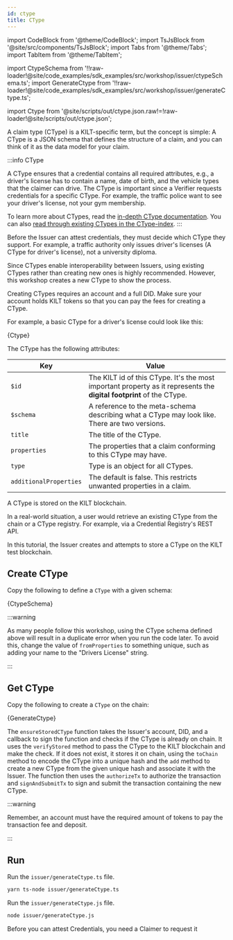 ```yaml
---
id: ctype
title: CType
---
```


import CodeBlock from '@theme/CodeBlock';
import TsJsBlock from '@site/src/components/TsJsBlock';
import Tabs from '@theme/Tabs';
import TabItem from '@theme/TabItem';

import CtypeSchema from '!!raw-loader!@site/code_examples/sdk_examples/src/workshop/issuer/ctypeSchema.ts';
import GenerateCtype from '!!raw-loader!@site/code_examples/sdk_examples/src/workshop/issuer/generateCtype.ts';

<!-- Taken from https://github.com/webpack-contrib/raw-loader/issues/91#issuecomment-648830498 -->
import Ctype from '@site/scripts/out/ctype.json.raw!=!raw-loader!@site/scripts/out/ctype.json';

A claim type (CType) is a KILT-specific term, but the concept is simple:
A CType is a JSON schema that defines the structure of a claim, and you can think of it as the data model for your claim.

:::info CType

A CType ensures that a credential contains all required attributes, e.g., a driver's license has to contain a name, date of birth, and the vehicle types that the claimer can drive.
The CType is important since a Verifier requests credentials for a specific CType.
For example, the traffic police want to see your driver's license, not your gym membership.

To learn more about CTypes, read the [in-depth CType documentation](/concepts/credentials/ctypes).
You can also [read through existing CTypes in the CType-index](https://github.com/KILTprotocol/ctype-index).
:::

Before the <span className="label-role issuer">Issuer</span> can attest credentials, they must decide which CType they support.
For example, a traffic authority only issues driver's licenses (A CType for driver's license), not a university diploma.

Since CTypes enable interoperability between Issuers, using existing CTypes rather than creating new ones is highly recommended.
However, this workshop creates a new CType to show the process.

Creating CTypes requires an account and a full DID.
Make sure your account holds KILT tokens so that you can pay the fees for creating a CType.

For example, a basic CType for a driver's license could look like this:

<CodeBlock className="language-json">
  {Ctype}
</CodeBlock>

The CType has the following attributes:

| Key          | Value                                                                                                                                                               |
| -------------| ------------------------------------------------------------------------------------------------------------------------------------------------------------------- |
| `$id`        | The KILT id of this CType. It's the most important property as it represents the **digital footprint** of the CType.                                               |
| `$schema`    | A reference to the meta-schema describing what a CType may look like. There are two versions.                                                              |
| `title`      | The title of the CType.                                                                                                                                             |
| `properties` | The properties that a claim conforming to this CType may have.                                                                                                      |
| `type` | Type is an object for all CTypes.                                                                                                  |
| `additionalProperties` | The default is false. This restricts unwanted properties in a claim.                                                                                                      |

A CType is stored on the KILT blockchain.

In a real-world situation, a user would retrieve an existing CType from the chain or a CType registry.
For example, via a Credential Registry's REST API.

In this tutorial, the <span className="label-role issuer">Issuer</span> creates and attempts to store a CType on the KILT test blockchain.

## Create CType

Copy the following to define a `CType` with a given schema:

<TsJsBlock fileName="issuer/ctypeSchema">
  {CtypeSchema}
</TsJsBlock>

:::warning

As many people follow this workshop, using the CType schema defined above will result in a duplicate error when you run the code later.
To avoid this, change the value of `fromProperties` to something unique, such as adding your name to the "Drivers License" string.

:::

## Get CType

Copy the following to create a `CType` on the chain:

<TsJsBlock fileName="issuer/generateCtype">
  {GenerateCtype}
</TsJsBlock>

The `ensureStoredCType` function takes the Issuer's account, DID, and a callback to sign the function and checks if the CType is already on chain.
It uses the `verifyStored` method to pass the CType to the KILT blockchain and make the check.
If it does not exist, it stores it on chain, using the `toChain` method to encode the CType into a unique hash and the `add` method to create a new CType from the given unique hash and associate it with the Issuer.
The function then uses the `authorizeTx` to authorize the transaction and `signAndSubmitTx` to sign and submit the transaction containing the new CType.

:::warning

Remember, an account must have the required amount of tokens to pay the transaction fee and deposit.

:::

## Run

<Tabs groupId="ts-js-choice">
  <TabItem value='ts' label='Typescript' default>

  Run the `issuer/generateCtype.ts` file.

  ```bash
  yarn ts-node issuer/generateCtype.ts
  ```

  </TabItem>
  <TabItem value='js' label='Javascript' default>

  Run the `issuer/generateCtype.js` file.

  ```bash
  node issuer/generateCtype.js
  ```

  </TabItem>
</Tabs>

Before you can attest Credentials, you need a <span className="label-role claimer">Claimer</span> to request it
